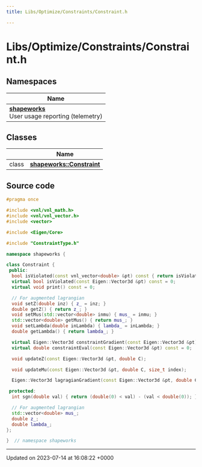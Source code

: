 ```yaml
---
title: Libs/Optimize/Constraints/Constraint.h

---
```


# Libs/Optimize/Constraints/Constraint.h



## Namespaces

| Name           |
| -------------- |
| **[shapeworks](../Namespaces/namespaceshapeworks.md)** <br>User usage reporting (telemetry)  |

## Classes

|                | Name           |
| -------------- | -------------- |
| class | **[shapeworks::Constraint](../Classes/classshapeworks_1_1Constraint.md)**  |




## Source code

```cpp
#pragma once

#include <vnl/vnl_math.h>
#include <vnl/vnl_vector.h>
#include <vector>

#include <Eigen/Core>

#include "ConstraintType.h"

namespace shapeworks {

class Constraint {
 public:
  bool isViolated(const vnl_vector<double> &pt) const { return isViolated(Eigen::Vector3d(pt[0], pt[1], pt[2])); }
  virtual bool isViolated(const Eigen::Vector3d &pt) const = 0;
  virtual void print() const = 0;

  // For augmented lagrangian
  void setZ(double inz) { z_ = inz; }
  double getZ() { return z_; }
  void setMus(std::vector<double> inmu) { mus_ = inmu; }
  std::vector<double> getMus() { return mus_; }
  void setLambda(double inLambda) { lambda_ = inLambda; }
  double getLambda() { return lambda_; }

  virtual Eigen::Vector3d constraintGradient(const Eigen::Vector3d &pt) const = 0;
  virtual double constraintEval(const Eigen::Vector3d &pt) const = 0;

  void updateZ(const Eigen::Vector3d &pt, double C);

  void updateMu(const Eigen::Vector3d &pt, double C, size_t index);

  Eigen::Vector3d lagragianGradient(const Eigen::Vector3d &pt, double C, size_t index) const;

 protected:
  int sgn(double val) { return (double(0) < val) - (val < double(0)); }

  // For augmented lagrangian
  std::vector<double> mus_;
  double z_;
  double lambda_;
};

}  // namespace shapeworks
```


-------------------------------

Updated on 2023-07-14 at 16:08:22 +0000
